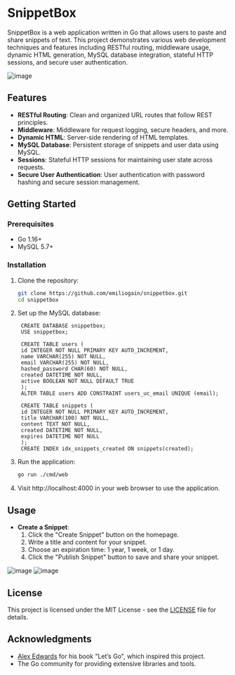 # SnippetBox
SnippetBox is a web application written in Go that allows users to paste and share snippets of text. This project demonstrates various web development techniques and features including RESTful routing, middleware usage, dynamic HTML generation, MySQL database integration, stateful HTTP sessions, and secure user authentication.

![image](https://github.com/emiliogain/snippetbox/assets/104453967/97a9ef28-33f7-4306-9ee6-52c41338be11)

## Features

- **RESTful Routing**: Clean and organized URL routes that follow REST principles.
- **Middleware**: Middleware for request logging, secure headers, and more.
- **Dynamic HTML**: Server-side rendering of HTML templates.
- **MySQL Database**: Persistent storage of snippets and user data using MySQL.
- **Sessions**: Stateful HTTP sessions for maintaining user state across requests.
- **Secure User Authentication**: User authentication with password hashing and secure session management.

## Getting Started

### Prerequisites

- Go 1.16+
- MySQL 5.7+

### Installation

1. Clone the repository:
   ```bash
   git clone https://github.com/emiliogain/snippetbox.git
   cd snippetbox

2. Set up the MySQL database:
   ```mysql
    CREATE DATABASE snippetbox;
    USE snippetbox;
   
    CREATE TABLE users (
    id INTEGER NOT NULL PRIMARY KEY AUTO_INCREMENT,
    name VARCHAR(255) NOT NULL,
    email VARCHAR(255) NOT NULL,
    hashed_password CHAR(60) NOT NULL,
    created DATETIME NOT NULL,
    active BOOLEAN NOT NULL DEFAULT TRUE
    );
    ALTER TABLE users ADD CONSTRAINT users_uc_email UNIQUE (email);
   
    CREATE TABLE snippets (
    id INTEGER NOT NULL PRIMARY KEY AUTO_INCREMENT,
    title VARCHAR(100) NOT NULL,
    content TEXT NOT NULL,
    created DATETIME NOT NULL,
    expires DATETIME NOT NULL
    );
    CREATE INDEX idx_snippets_created ON snippets(created);

3. Run the application:
   ```bash
   go run ./cmd/web

4. Visit http://localhost:4000 in your web browser to use the application.

## Usage

- **Create a Snippet**:
  1. Click the "Create Snippet" button on the homepage.
  2. Write a title and content for your snippet.
  3. Choose an expiration time: 1 year, 1 week, or 1 day.
  4. Click the "Publish Snippet" button to save and share your snippet.
     
![image](https://github.com/emiliogain/snippetbox/assets/104453967/332a14c2-80da-44d4-8a0e-43baab2f67ee)
![image](https://github.com/emiliogain/snippetbox/assets/104453967/88f40fa6-5bde-4108-ada6-a70ecb6564f5)


## License

This project is licensed under the MIT License - see the [LICENSE](LICENSE) file for details.

## Acknowledgments

- [Alex Edwards](https://www.alexedwards.net/) for his book "Let’s Go", which inspired this project.
- The Go community for providing extensive libraries and tools.
